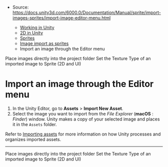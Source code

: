 * Source: https://docs.unity3d.com/6000.0/Documentation/Manual/sprite/import-images-sprites/import-image-editor-menu.html

  * [Working in Unity](https://docs.unity3d.com/6000.0/Documentation/Manual/working-in-unity.html)
  * [2D in Unity](https://docs.unity3d.com/6000.0/Documentation/Manual/Unity2D.html)
  * [Sprites](https://docs.unity3d.com/6000.0/Documentation/Manual/sprite/sprite-landing.html)
  * [Image import as sprites](https://docs.unity3d.com/6000.0/Documentation/Manual/sprite/import-images-sprites/import-images-sprites-landing.html)
  * Import an image through the Editor menu


[](https://docs.unity3d.com/6000.0/Documentation/Manual/sprite/import-images-sprites/place-images-directly-project-folder.html)
Place images directly into the project folder
[](https://docs.unity3d.com/6000.0/Documentation/Manual/sprite/import-images-sprites/set-texture-type-imported-image-sprite-2d-ui.html)
Set the Texture Type of an imported image to Sprite (2D and UI)
# Import an image through the Editor menu
  1. In the Unity Editor, go to **Assets** > **Import New Asset**.
  2. Select the image you want to import from the _File Explorer_ (**macOS** : _Finder_) window. Unity makes a copy of your selected image and places it in the `Assets` folder.


Refer to [Importing assets](https://docs.unity3d.com/6000.0/Documentation/Manual/ImportingAssets.html) for more information on how Unity processes and organizes imported assets.
* * *
[](https://docs.unity3d.com/6000.0/Documentation/Manual/sprite/import-images-sprites/place-images-directly-project-folder.html)
Place images directly into the project folder
[](https://docs.unity3d.com/6000.0/Documentation/Manual/sprite/import-images-sprites/set-texture-type-imported-image-sprite-2d-ui.html)
Set the Texture Type of an imported image to Sprite (2D and UI)
